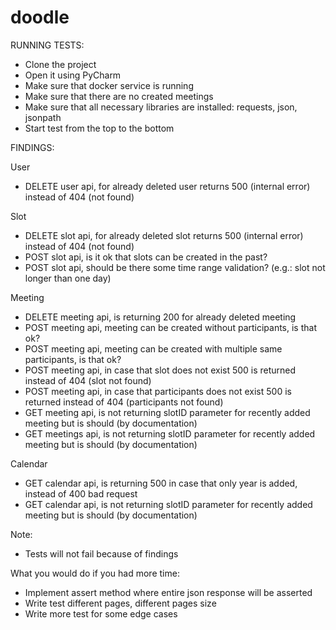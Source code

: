 # doodle

RUNNING TESTS:

- Clone the project
- Open it using PyCharm
- Make sure that docker service is running
- Make sure that there are no created meetings
- Make sure that all necessary libraries are installed: requests, json, jsonpath
- Start test from the top to the bottom



FINDINGS:

User
- DELETE user api, for already deleted user returns 500 (internal error) instead of 404 (not found)

Slot
- DELETE slot api, for already deleted slot returns 500 (internal error) instead of 404 (not found)
- POST slot api, is it ok that slots can be created in the past?
- POST slot api, should be there some time range validation? (e.g.: slot not longer than one day)

Meeting
- DELETE meeting api, is returning 200 for already deleted meeting
- POST meeting api, meeting can be created without participants, is that ok?
- POST meeting api, meeting can be created with multiple same participants, is that ok?
- POST meeting api, in case that slot does not exist 500 is returned instead of 404 (slot not found)
- POST meeting api, in case that participants does not exist 500 is returned instead of 404 (participants not found)
- GET meeting api, is not returning slotID parameter for recently added meeting but is should (by documentation)
- GET meetings api, is not returning slotID parameter for recently added meeting but is should (by documentation)

Calendar
- GET calendar api, is returning 500 in case that only year is added, instead of 400 bad request
- GET calendar api, is not returning slotID parameter for recently added meeting but is should (by documentation)

Note:
- Tests will not fail because of findings

What you would do if you had more time:
- Implement assert method where entire json response will be asserted
- Write test different pages, different pages size
- Write more test for some edge cases
